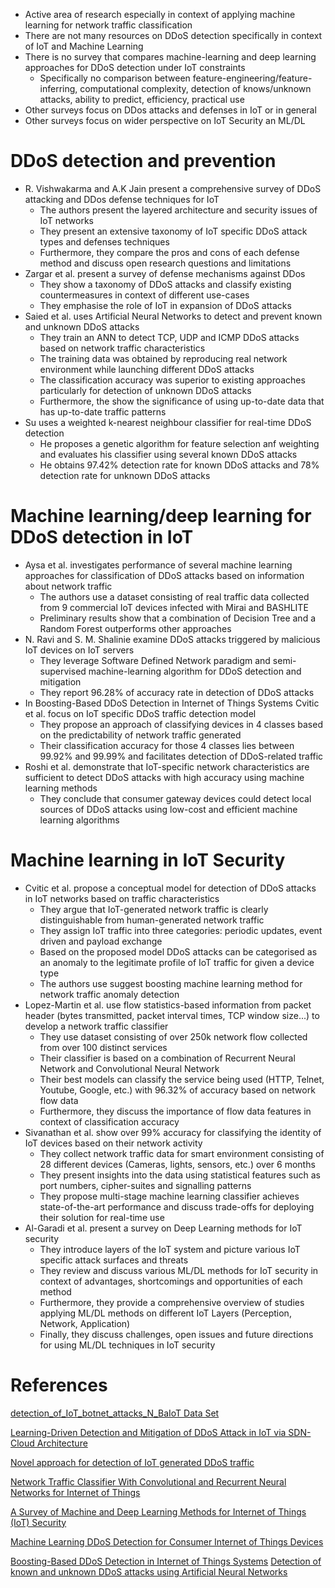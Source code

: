 - Active area of research especially in context of applying machine learning for network traffic classification
- There are not many resources on DDoS detection specifically in context of IoT and Machine Learning
- There is no survey that compares machine-learning and deep learning approaches for DDoS detection under IoT constraints
  - Specifically no comparison between feature-engineering/feature-inferring, computational complexity, detection of knows/unknown attacks, ability to predict, efficiency, practical use
- Other surveys focus on DDos attacks and defenses in IoT or in general 
- Other surveys focus on wider perspective on IoT Security an ML/DL
# DDoS detection and prevention
- R. Vishwakarma and A.K Jain present a comprehensive survey of DDoS attacking and DDos defense techniques for IoT
  - The authors present the layered architecture and security issues of IoT networks
  - They present an extensive taxonomy of IoT specific DDoS attack types and defenses techniques 
  - Furthermore, they compare the pros and cons of each defense method and discuss open research questions and limitations
- Zargar et al. present a survey of defense mechanisms against DDos
  - They show a taxonomy of DDoS attacks and classify existing countermeasures in context of different use-cases
  - They emphasise the role of IoT in expansion of DDoS attacks
- Saied et al. uses Artificial Neural Networks to detect and prevent known and unknown DDoS attacks
  - They train an ANN to detect TCP, UDP and ICMP DDoS attacks based on network traffic characteristics
  - The training data was obtained by reproducing real network environment while launching different DDoS attacks
  - The classification accuracy was superior to existing approaches particularly for detection of unknown DDoS attacks
  - Furthermore, the show the significance of using up-to-date data that has up-to-date traffic patterns 
- Su uses a weighted k-nearest neighbour classifier for real-time DDoS detection
  - He proposes a genetic algorithm for feature selection anf weighting and evaluates his classifier using several known DDoS attacks
  - He obtains 97.42% detection rate for known DDoS attacks and 78% detection rate for unknown DDoS attacks
# Machine learning/deep learning for DDoS detection in IoT
- Aysa et al. investigates performance of several machine learning approaches for classification of DDoS attacks based on information about network traffic
  - The authors use a dataset consisting of real traffic data collected from 9 commercial IoT devices infected with Mirai and BASHLITE
  - Preliminary results show that a combination of Decision Tree and a Random Forest outperforms other approaches
- N. Ravi and S. M. Shalinie examine DDoS attacks triggered by malicious IoT devices on IoT servers
  - They leverage Software Defined Network paradigm and semi-supervised machine-learning algorithm for DDoS detection and mitigation
  - They report 96.28% of accuracy rate in detection of DDoS attacks
- In Boosting-Based DDoS Detection in Internet of Things Systems Cvitic et al. focus on IoT specific DDoS traffic detection model
  - They propose an approach of classifying devices in 4 classes based on the predictability of network traffic generated
  - Their classification accuracy for those 4 classes lies between 99.92% and 99.99% and facilitates detection of DDoS-related traffic
- Roshi et al. demonstrate that IoT-specific network characteristics are sufficient to detect DDoS attacks with high accuracy using machine learning methods
  - They conclude that consumer gateway devices could detect local sources of DDoS attacks using low-cost and efficient machine learning algorithms
# Machine learning in IoT Security
- Cvitic et al. propose a conceptual model for detection of DDoS attacks in IoT networks based on traffic characteristics  
  - They argue that IoT-generated network traffic is clearly distinguishable from human-generated network traffic
  - They assign IoT traffic into three categories: periodic updates, event driven and payload exchange
  - Based on the proposed model DDoS attacks can be categorised as an anomaly to the legitimate profile of IoT traffic for given a device type
  - The authors use suggest boosting machine learning method for network traffic anomaly detection 
- Lopez-Martin et al. use flow statistics-based information from packet header (bytes transmitted, packet interval times, TCP window size...) to develop a network traffic classifier
  - They use dataset consisting of over 250k network flow collected from over 100 distinct services
  - Their classifier is based on a combination of Recurrent Neural Network and Convolutional Neural Network
  - Their best models can classify the service being used (HTTP, Telnet, Youtube, Google, etc.) with 96.32% of accuracy based on network flow data
  - Furthermore, they discuss the importance of flow data features in context of classification accuracy
- Sivanathan et al. show over 99% accuracy for classifying the identity of IoT devices based on their network activity
  - They collect network traffic data for smart environment consisting of 28 different devices (Cameras, lights, sensors, etc.) over 6 months
  - They present insights into the data using statistical features such as port numbers, cipher-suites and signalling patterns
  - They propose multi-stage machine learning classifier achieves state-of-the-art performance and discuss trade-offs for deploying their solution for real-time use
- Al-Garadi et al. present a survey on Deep Learning methods for IoT security
  - They introduce layers of the IoT system and picture various IoT specific attack surfaces and threats
  - They review and discuss various ML/DL methods for IoT security in context of advantages, shortcomings and opportunities of each method
  - Furthermore, they provide a comprehensive overview of studies applying ML/DL methods on different IoT Layers (Perception, Network, Application)
  - Finally, they discuss challenges, open issues and future directions for using ML/DL techniques in IoT security
# References
[detection_of_IoT_botnet_attacks_N_BaIoT Data Set](https://archive.ics.uci.edu/ml/datasets/detection_of_IoT_botnet_attacks_N_BaIoT)

[Learning-Driven Detection and Mitigation of DDoS Attack in IoT via SDN-Cloud Architecture](https://ieeexplore.ieee.org/abstract/document/8993716)

[Novel approach for detection of IoT generated DDoS traffic](https://link.springer.com/article/10.1007/s11276-019-02043-1)

[Network Traffic Classifier With Convolutional and Recurrent Neural Networks for Internet of Things](https://ieeexplore.ieee.org/stamp/stamp.jsp?arnumber=8026581)

[A Survey of Machine and Deep Learning Methods for Internet of Things (IoT) Security](https://www.researchgate.net/publication/340813643_A_Survey_of_Machine_and_Deep_Learning_Methods_for_Internet_of_Things_IoT_Security)

[Machine Learning DDoS Detection for Consumer Internet of Things Devices]()

[Boosting-Based DDoS Detection in Internet of Things Systems]()
[Detection of known and unknown DDoS attacks using Artificial Neural Networks]()
